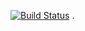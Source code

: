 [![Build
Status](https://travis-ci.org/RuohanHu/gittest.svg?branch=master)](https://travis-ci.org/RuohanHu/gittest)
.
